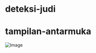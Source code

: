 # deteksi-judi

# tampilan-antarmuka
![Image](https://github.com/user-attachments/assets/b3b3c33b-f4a5-4389-9671-798ae3cc12bf)

